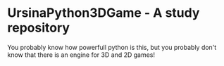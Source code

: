 # UrsinaPython3DGame - A study repository


You probably know how powerfull python is this, but you probably don't know that there is an engine for 3D and 2D games!
